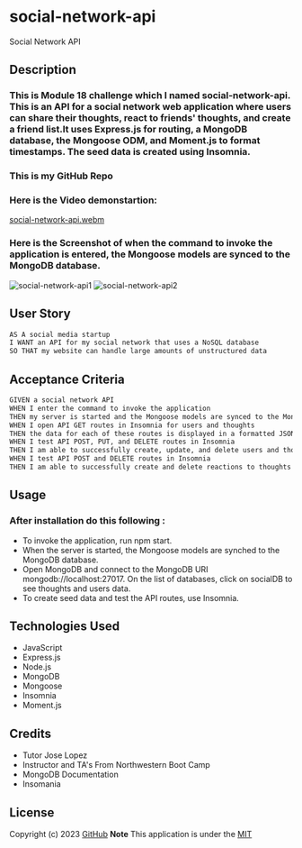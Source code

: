 # social-network-api
Social Network API
## Description
### This is Module 18 challenge which I named social-network-api. This is an API for a social network web application where users can share their thoughts, react to friends' thoughts, and create a friend list.It uses Express.js for routing, a MongoDB database, the Mongoose ODM, and Moment.js to format timestamps. The seed data is created using Insomnia.

### This is my GitHub Repo

### Here is the Video demonstartion:
[social-network-api.webm](https://user-images.githubusercontent.com/111536082/218639290-b90a0f84-0bb0-45d0-bc9f-94e51565c2c5.webm)

### Here is the Screenshot of when the command to invoke the application is entered, the Mongoose models are synced to the MongoDB database.
![social-network-api1](https://user-images.githubusercontent.com/111536082/218639948-1cdb3839-c71e-490f-8394-5799d8840458.jpeg)
![social-network-api2](https://user-images.githubusercontent.com/111536082/218640001-310e53c0-f472-4cb7-8eae-82e2f5a2e38d.jpeg)

## User Story

```md
AS A social media startup
I WANT an API for my social network that uses a NoSQL database
SO THAT my website can handle large amounts of unstructured data
```

## Acceptance Criteria

```md
GIVEN a social network API
WHEN I enter the command to invoke the application
THEN my server is started and the Mongoose models are synced to the MongoDB database
WHEN I open API GET routes in Insomnia for users and thoughts
THEN the data for each of these routes is displayed in a formatted JSON
WHEN I test API POST, PUT, and DELETE routes in Insomnia
THEN I am able to successfully create, update, and delete users and thoughts in my database
WHEN I test API POST and DELETE routes in Insomnia
THEN I am able to successfully create and delete reactions to thoughts and add and remove friends to a user’s friend list
```



## Usage 
### After installation do this following :
* To invoke the application, run npm start.
* When the server is started, the Mongoose models are synched to the MongoDB database.
* Open MongoDB and connect to the MongoDB URI mongodb://localhost:27017. On the list of databases, click on socialDB to see thoughts and users data.
* To create seed data and test the API routes, use Insomnia.


## Technologies Used 
* JavaScript
* Express.js
* Node.js
* MongoDB
* Mongoose
* Insomnia
* Moment.js

## Credits 
* Tutor Jose Lopez
* Instructor and TA's From Northwestern Boot Camp
* MongoDB Documentation 
* Insomania 

## License

  Copyright (c) 2023 [GitHub](https://github.com/jaya4ever/social-network-api)  **Note** This application is under the [MIT](https://MIT-license.org)